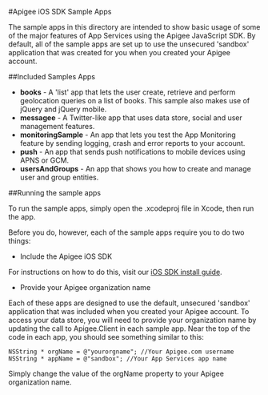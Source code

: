 #Apigee iOS SDK Sample Apps

The sample apps in this directory are intended to show basic usage of some of the major features of App Services using the Apigee JavaScript SDK. By default, all of the sample apps are set up to use the unsecured 'sandbox' application that was created for you when you created your Apigee account.

##Included Samples Apps

* **books** - A 'list' app that lets the user create, retrieve and perform geolocation queries on a list of books. This sample also makes use of jQuery and jQuery mobile.
* **messagee** - A Twitter-like app that uses data store, social and user management features.
* **monitoringSample** - An app that lets you test the App Monitoring feature by sending logging, crash and error reports to your account.
* **push** - An app that sends push notifications to mobile devices using APNS or GCM.
* **usersAndGroups** - An app that shows you how to create and manage user and group entities.

##Running the sample apps

To run the sample apps, simply open the .xcodeproj file in Xcode, then run the app.

Before you do, however, each of the sample apps require you to do two things:

* Include the Apigee iOS SDK

For instructions on how to do this, visit our [iOS SDK install guide](http://apigee.com/docs/app-services/content/installing-apigee-sdk-ios). 

* Provide your Apigee organization name

Each of these apps are designed to use the default, unsecured 'sandbox' application that was included when you created your Apigee account. To access your data store, you will need to provide your organization name by updating the call to Apigee.Client in each sample app. Near the top of the code in each app, you should see something similar to this:

```obj-c
NSString * orgName = @"yourorgname"; //Your Apigee.com username
NSString * appName = @"sandbox"; //Your App Services app name
```

Simply change the value of the orgName property to your Apigee organization name.